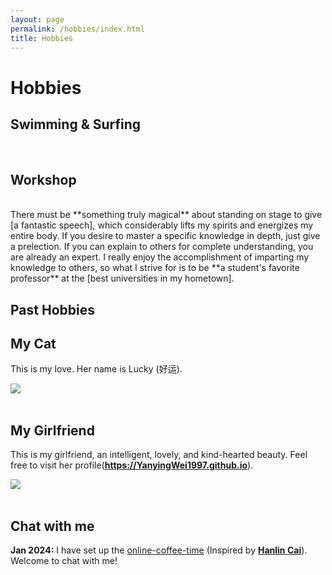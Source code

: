 ```yaml
---
layout: page
permalink: /hobbies/index.html
title: Hobbies
---
```


# Hobbies

## Swimming & Surfing

<div class="third">

</div>
<br>

## Workshop

<div class="third">

</div>
<br>There must be **something truly magical** about standing on stage to give [a fantastic speech], which considerably lifts my spirits and energizes my entire body. If you desire to master a specific knowledge in depth, just give a prelection. If you can explain to others for complete understanding, you are already an expert. I really enjoy the accomplishment of imparting my knowledge to others, so what I strive for is to be **a student's favorite professor** at the [best universities in my hometown].

[a fantastic speech]:https://youtu.be/Dzx84KpGNoE
[best universities in my hometown]:https://www.fzu.edu.cn/


## Past Hobbies


## My Cat

This is my love. Her name is Lucky (好运).

<div>
<img src="/images/MyDog.JPG">
</div>
<br>

## My Girlfriend

This is my girlfriend, an intelligent, lovely, and kind-hearted beauty. Feel free to visit her profile(**https://YanyingWei1997.github.io**).

<div>
<img src="/images/MyGirlfriend_1.JPG">
</div>
<br>


## Chat with me

**Jan 2024:** I have set up the [online-coffee-time](https://calendly.com/lancecai/meet-with-lance) (Inspired by **[Hanlin Cai](https://elliottwu.com/)**). Welcome to chat with me!


